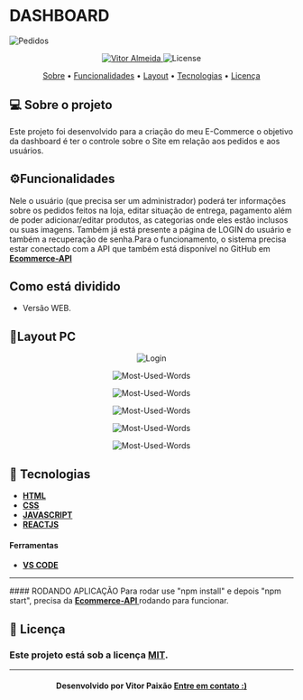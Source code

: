 

<p align="center">
  <h1> DASHBOARD </h1>
   <img src="https://github.com/vitorpaixaoa/siteEcommerce/blob/master/static/img-site/Pagina-inicial.png" alt="Pedidos" />
</p>

<!-- Badges -->
<p align="center">
   <a href="https://www.linkedin.com/in/alan-vitor-paix%C3%A3o-almeida-44651117b/">
      <img alt="Vitor Almeida" src="https://img.shields.io/badge/-Vitor Paixão-blue?style=flat&logo=Linkedin&logoColor=bluee" />
   </a>
  <img alt="License" src="https://img.shields.io/badge/license-MIT-blue">
</p>

<!-- Indice-->
<p align="center">
 <a href="#-sobre-o-projeto">Sobre</a> •
 <a href="#-Funcionalidades">Funcionalidades</a> • 
 <a href="#-Layout">Layout</a> •  
 <a href="#-Tecnologias">Tecnologias</a> • 
 <a href="#-licença">Licença</a>
</p>

<!--Sobre o projeto-->
## 💻 Sobre o projeto

Este projeto foi desenvolvido para a criação do meu E-Commerce o objetivo da dashboard é ter o controle sobre o Site em relação aos pedidos e aos usuários.

<!--Funcionalidades-->
## ⚙️Funcionalidades

  Nele o usuário (que precisa ser um administrador) poderá ter informações sobre os pedidos feitos na loja, editar situação de entrega, pagamento além de poder adicionar/editar produtos, as categorias onde eles estão inclusos ou suas imagens. Também já está presente a página de LOGIN do usuário e também a recuperação de senha.Para o funcionamento, o sistema precisa estar conectado com a API que também está disponível no GitHub em <a href="https://github.com/vitorpaixaoa/api_rest_ecommerce"> <strong> Ecommerce-API </strong> </a>

<!--Funcionalidades-->
## Como está dividido
 - Versão WEB.

<!--layout-->
## 🎨Layout PC

<p align="center">
   <img src="https://github.com/vitorpaixaoa/dashboard_ecommerce/blob/master/public/img/login.png" alt="Login" />
</p>
<p align="center">
   <img src="https://github.com/vitorpaixaoa/dashboard_ecommerce/blob/master/public/img/recuperar-senha-digitar-senha.png" alt="Most-Used-Words" />
</p>
<p align="center">
   <img src="https://github.com/vitorpaixaoa/dashboard_ecommerce/blob/master/public/img/recuperar-senha-enviar-email.png" alt="Most-Used-Words" />
</p>
<p align="center">
   <img src="https://github.com/vitorpaixaoa/dashboard_ecommerce/blob/master/public/img/recuperar-senha-digitar-senha.png" alt="Most-Used-Words" />
</p>
<p align="center">
   <img src="https://github.com/vitorpaixaoa/dashboard_ecommerce/blob/master/public/img/paginal-inicial.png" alt="Most-Used-Words" />
</p>
<p align="center">
   <img src="https://github.com/vitorpaixaoa/dashboard_ecommerce/blob/master/public/img/detalhes-do-pedido.png" alt="Most-Used-Words" />
</p>


<!--layout-->
## 🚀  Tecnologias
- [**HTML** ]()
- [**CSS**]()
- [**JAVASCRIPT**]()
- [**REACTJS**]()


#### Ferramentas
- [**VS CODE**]()
<hr/>
#### RODANDO APLICAÇÃO
Para rodar use "npm install" e depois "npm start", precisa da <a href="https://github.com/vitorpaixaoa/api_rest_ecommerce"> <strong> Ecommerce-API </strong> </a> rodando para funcionar.

<!--License session-->
## 📝 Licença
### Este projeto está sob a licença [MIT](./LICENSE).
---

<h4 align=center>Desenvolvido por Vitor Paixão <a href="https://www.linkedin.com/in/alan-vitor-paix%C3%A3o-almeida-44651117b/"> <strong>Entre em contato</strong> :)</a></a></h4>

